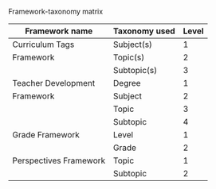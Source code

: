  
Framework-taxonomy matrix

Framework name | Taxonomy used | Level
---------------|--------------|------
Curriculum Tags | Subject(s) | 1
Framework   | Topic(s)   | 2
    | Subtopic(s)    | 3
Teacher Development | Degree | 1
Framework   | Subject| 2
    | Topic  | 3
    | Subtopic | 4
Grade Framework | Level  | 1
    |Grade  | 2
Perspectives Framework  | Topic  | 1
    | Subtopic   | 2

